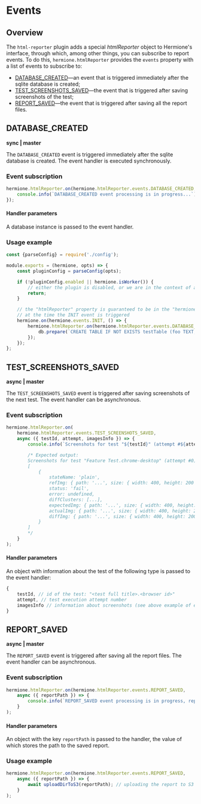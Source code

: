 # Events

## Overview

The `html-reporter` plugin adds a special _htmlReporter_ object to Hermione's interface, through which, among other things, you can subscribe to report events. To do this, `hermione.htmlReporter` provides the `events` property with a list of events to subscribe to:

* [DATABASE_CREATED](#database_created)&mdash;an event that is triggered immediately after the sqlite database is created;
* [TEST_SCREENSHOTS_SAVED](#test_screenshots_saved)&mdash;the event that is triggered after saving screenshots of the test;
* [REPORT_SAVED](#report_saved)&mdash;the event that is triggered after saving all the report files.

## DATABASE_CREATED

**sync | master**

The `DATABASE_CREATED` event is triggered immediately after the sqlite database is created. The event handler is executed synchronously.

### Event subscription

```javascript
hermione.htmlReporter.on(hermione.htmlReporter.events.DATABASE_CREATED, (db) => {
    console.info(`DATABASE_CREATED event processing is in progress...`);
});
```

#### Handler parameters

A database instance is passed to the event handler.

### Usage example

```javascript
const {parseConfig} = require('./config');

module.exports = (hermione, opts) => {
    const pluginConfig = parseConfig(opts);

    if (!pluginConfig.enabled || hermione.isWorker()) {
        // either the plugin is disabled, or we are in the context of a worker – we leave
        return;
    }

    // the "htmlReporter" property is guaranteed to be in the "hermione" object
    // at the time the INIT event is triggered
    hermione.on(hermione.events.INIT, () => {
        hermione.htmlReporter.on(hermione.htmlReporter.events.DATABASE_CREATED, (db) => {
            db.prepare(`CREATE TABLE IF NOT EXISTS testTable (foo TEXT, bar TEXT)`).run();
        });
    });
};
```

## TEST_SCREENSHOTS_SAVED

**async | master**

The `TEST_SCREENSHOTS_SAVED` event is triggered after saving screenshots of the next test. The event handler can be asynchronous.

### Event subscription

```javascript
hermione.htmlReporter.on(
    hermione.htmlReporter.events.TEST_SCREENSHOTS_SAVED,
    async ({ testId, attempt, imagesInfo }) => {
        console.info(`Screenshots for test "${testId}" (attempt #${attempt}) were saved:`, imagesInfo);

        /* Expected output:
        Screenshots for test "Feature Test.chrome-desktop" (attempt #0) were saved:
        [
            {
                stateName: 'plain',
                refImg: { path: '...', size: { width: 400, height: 200 } },
                status: 'fail',
                error: undefined,
                diffClusters: [...],
                expectedImg: { path: '...', size: { width: 400, height: 200 } }
                actualImg: { path: '...', size: { width: 400, height: 200 } }
                diffImg: { path: '...', size: { width: 400, height: 200 } }
            }
        ]
        */
    }
);
```

#### Handler parameters

An object with information about the test of the following type is passed to the event handler:

```javascript
{
    testId, // id of the test: "<test full title>.<browser id>"
    attempt, // test execution attempt number
    imagesInfo // information about screenshots (see above example of event subscription)
}
```

## REPORT_SAVED

**async | master**

The `REPORT_SAVED` event is triggered after saving all the report files. The event handler can be asynchronous.

### Event subscription

```javascript
hermione.htmlReporter.on(hermione.htmlReporter.events.REPORT_SAVED,
    async ({ reportPath }) => {
        console.info(`REPORT_SAVED event processing is in progress, report path = ${reportPath}...`);
    }
);
```

#### Handler parameters

An object with the key `reportPath` is passed to the handler, the value of which stores the path to the saved report.

### Usage example

```javascript
hermione.htmlReporter.on(hermione.htmlReporter.events.REPORT_SAVED,
    async ({ reportPath }) => {
        await uploadDirToS3(reportPath); // uploading the report to S3 storage
    }
);
```
